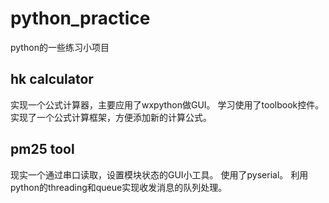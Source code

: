 # python_practice
python的一些练习小项目
## hk calculator
实现一个公式计算器，主要应用了wxpython做GUI。
学习使用了toolbook控件。
实现了一个公式计算框架，方便添加新的计算公式。
## pm25 tool
现实一个通过串口读取，设置模块状态的GUI小工具。
使用了pyserial。
利用python的threading和queue实现收发消息的队列处理。

